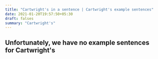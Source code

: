 ```yaml
---
title: "Cartwright's in a sentence | Cartwright's example sentences"
date: 2021-01-20T19:57:50+05:30
draft: falses
summary: "Cartwright's"
---
```

## Unfortunately, we have no example sentences for Cartwright's                 
